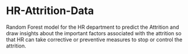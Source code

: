 # HR-Attrition-Data
Random Forest model for the HR department to predict the Attrition and draw insights about the important factors associated with the attrition so that HR can take corrective or preventive measures to stop or control the attrition.
